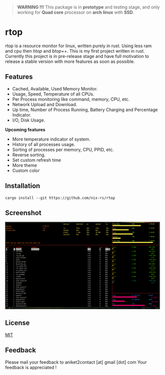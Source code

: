 ﻿> **WARNING !!!** This package is in **prototype** and testing stage, and only working for
> **Quad core** processor on **arch linux** with **SSD**.

# rtop
rtop is a resource monitor for linux, written purely in rust. Using less ram and cpu then *htop* and *btop++*.  This is my first project written in rust. Currently this project is in pre-release stage and have full motivation to release a stable version with more features as soon as possible.

## Features

 - Cached, Available, Used Memory Monitor.
 - Usage, Speed, Temperature of all CPUs.
 - Per Process monitoring like command, memory, CPU, etc.
 - Network Upload and Download.
 - Up time, Number of Process Running, Battery Charging and Percentage Indicator.
 - I/O, Disk Usage.

**Upcoming features**
 - More temperature indicator of system.
 -  History of all processes usage.
 - Sorting of processes per memory, CPU, PPID, etc.
 - Reverse sorting.
 - Set custom refresh time
 - More theme
 - Custom color

## Installation

    cargo install --git https://github.com/nix-rs/rtop

## Screenshot
![Screenshots](/assets/ss.png)

## License
 [MIT](https://github.com/nix-rs/rtop/blob/main/LICENSE)
 
## Feedback
Please mail your feedback to aniket2contact [at] gmail [dot] com
Your feedback is appreciated !
